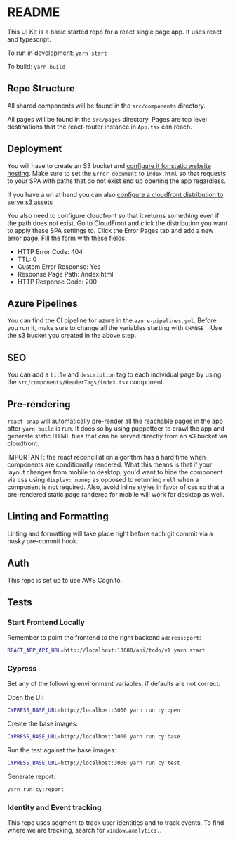 # README

This UI Kit is a basic started repo for a react single page app. It uses react and typescript.

To run in development: `yarn start`

To build: `yarn build`

## Repo Structure

All shared components will be found in the `src/components` directory.

All pages will be found in the `src/pages` directory. Pages are top level destinations that the react-router instance in `App.tsx` can reach.

## Deployment

You will have to create an S3 bucket and [configure it for static website hosting](https://docs.aws.amazon.com/AmazonS3/latest/user-guide/static-website-hosting.html). Make sure to set the `Error document` to `index.html` so that requests to your SPA with paths that do not exist end up opening the app regardless.

If you have a url at hand you can also [configure a cloudfront distribution to serve s3 assets](https://aws.amazon.com/premiumsupport/knowledge-center/cloudfront-serve-static-website/)

You also need to configure cloudfront so that it returns something even if the path does not exist. Go to CloudFront and click the distribution you want to apply these SPA settings to. Click the Error Pages tab and add a new error page. Fill the form with these fields:

- HTTP Error Code: 404
- TTL: 0
- Custom Error Response: Yes
- Response Page Path: /index.html
- HTTP Response Code: 200

## Azure Pipelines

You can find the CI pipeline for azure in the `azure-pipelines.yml`. Before you run it, make sure to change all the variables starting with `CHANGE_`. Use the s3 bucket you created in the above step.

## SEO

You can add a `title` and `description` tag to each individual page by using the `src/components/HeaderTags/index.tsx` component.

## Pre-rendering

`react-snap` will automatically pre-render all the reachable pages in the app after `yarn build` is run. It does so by using puppetteer to crawl the app and generate static HTML files that can be served directly from an s3 bucket via cloudfront.

IMPORTANT: the react reconciliation algorithm has a hard time when components are conditionally rendered. What this means is that if your layout changes from mobile to desktop, you'd want to hide the component via css using `display: none;` as opposed to returning `null` when a component is not required. Also, avoid inline styles in favor of css so that a pre-rendered static page randered for mobile will work for desktop as well.

## Linting and Formatting

Linting and formatting will take place right before each git commit via a husky pre-commit hook.

## Auth

This repo is set up to use AWS Cognito.

## Tests

### Start Frontend Locally

Remember to point the frontend to the right backend `address:port`:

```sh
REACT_APP_API_URL=http://localhost:13080/api/todo/v1 yarn start
```

### Cypress

Set any of the following environment variables, if defaults are not correct:

Open the UI:

```sh
CYPRESS_BASE_URL=http://localhost:3000 yarn run cy:open
```

Create the base images:

```sh
CYPRESS_BASE_URL=http://localhost:3000 yarn run cy:base
```

Run the test against the base images:

```sh
CYPRESS_BASE_URL=http://localhost:3000 yarn run cy:test
```

Generate report:

```sh
yarn run cy:report
```

### Identity and Event tracking

This repo uses segment to track user identities and to track events. To find where we are tracking, search for `window.analytics.`.